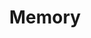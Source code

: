 ---
title: Memory
layout: default
parent: OS
grand_parent: Summary
has_children: true
nav_order: 3
---